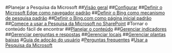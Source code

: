 #Planejar a Pesquisa da Microsoft
##[Visão geral](overview-microsoft-search.md)
##[Configurar](setup-microsoft-search.md)
##[Definir o Microsoft Edge como navegador padrão](set-default-browser.md)
##[Definir o Bing como mecanismo de pesquisa padrão](set-default-search-engine.md)
##[Definir o Bing.com como página inicial padrão](set-default-homepage.md)
##[Comece a usar a Pesquisa da Microsoft no SharePoint](get-started-search-in-sharepoint-online.md)
#Tornar o conteúdo fácil de encontrar
##[Planejar o conteúdo](plan-your-content.md)
##[Gerenciar indicadores](manage-bookmarks.md)
##[Gerenciar perguntas e respostas](manage-qas.md)
##[Gerenciar locais](manage-locations.md)
##[Gerenciar plantas baixas](manage-floorplans.md)
#[Guia de adoção do usuário](user-adoption-guide.md)
#[Perguntas frequentes](faqs.md)
#[Usar a Pesquisa da Microsoft](use/about-microsoft-search.md)
